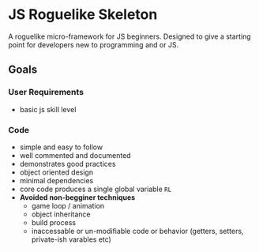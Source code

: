 # JS Roguelike Skeleton

A roguelike micro-framework for JS beginners. Designed to give a starting point for developers new to programming and or JS.

## Goals

### User Requirements

- basic js skill level

### Code

- simple and easy to follow
- well commented and documented
- demonstrates good practices
- object oriented design
- minimal dependencies
- core code produces a single global variable `RL`
- **Avoided non-begginer techniques**
    - game loop / animation
    - object inheritance
    - build process
    - inaccessable or un-modifiable code or behavior (getters, setters, private-ish varables etc)
